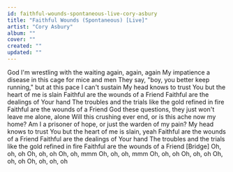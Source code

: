 ```yaml
---
id: faithful-wounds-spontaneous-live-cory-asbury
title: "Faithful Wounds (Spontaneous) [Live]"
artist: "Cory Asbury"
album: ""
cover: ""
created: ""
updated: ""
---
```


God I'm wrestling with the waiting again, again, again
My impatience a disease in this cage for mice and men
They say, "boy, you better keep running," but at this pace I can't sustain
My head knows to trust You but the heart of me is slain
Faithful are the wounds of a Friend
Faithful are the dealings of Your hand
The troubles and the trials like the gold refined in fire
Faithful are the wounds of a Friend
God these questions, they just won't leave me alone, alonе
Will this crushing ever end, or is this achе now my home?
Am I a prisoner of hope, or just the warden of my pain?
My head knows to trust You but the heart of me is slain, yeah
Faithful are the wounds of a Friend
Faithful are the dealings of Your hand
The troubles and the trials like the gold refined in fire
Faithful are the wounds of a Friend
[Bridge]
Oh, oh, oh
Oh, oh, oh
Oh, oh, mmm
Oh, oh, oh, mmm
Oh, oh, oh
Oh, oh, oh
Oh, oh, oh
Oh, oh, oh, oh